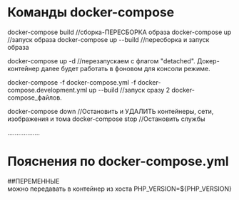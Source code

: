 # Команды docker-compose

docker-compose build       //сборка-ПЕРЕСБОРКА образа
docker-compose up          //запуск образа
docker-compose up --build  //пересборка и запуск образа

docker-compose up -d   //перезапускаем с флагом "detached". Докер-контейнер далее будет работать в фоновом для консоли режиме.

docker-compose -f docker-compose.yml -f docker-compose.development.yml up --build   //запуск сразу 2 docker-compose_файлов.

docker-compose down   //Остановить и УДАЛИТЬ контейнеры, сети, изображения и тома
docker-compose stop   //Остановить службы



..................
# Пояснения по docker-compose.yml

##ПЕРЕМЕННЫЕ  
можно передавать в контейнер из хоста
PHP_VERSION=${PHP_VERSION}